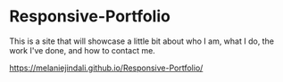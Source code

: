 # Responsive-Portfolio

This is a site that will showcase a little bit about who I am, what I do, the work I've done, and how to contact me.

https://melaniejindali.github.io/Responsive-Portfolio/
